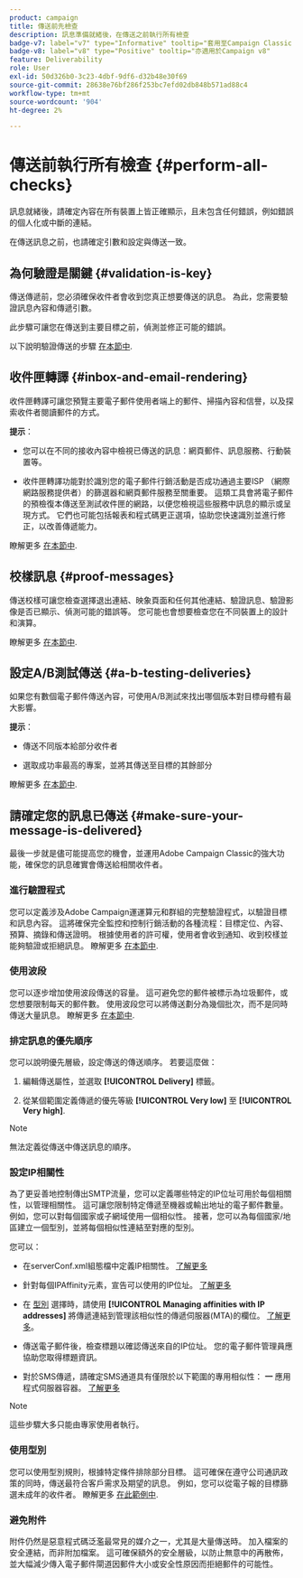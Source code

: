 ```yaml
---
product: campaign
title: 傳送前先檢查
description: 訊息準備就緒後，在傳送之前執行所有檢查
badge-v7: label="v7" type="Informative" tooltip="套用至Campaign Classic v7"
badge-v8: label="v8" type="Positive" tooltip="亦適用於Campaign v8"
feature: Deliverability
role: User
exl-id: 50d326b0-3c23-4dbf-9df6-d32b48e30f69
source-git-commit: 28638e76bf286f253bc7efd02db848b571ad88c4
workflow-type: tm+mt
source-wordcount: '904'
ht-degree: 2%

---
```


# 傳送前執行所有檢查 {#perform-all-checks}

訊息就緒後，請確定內容在所有裝置上皆正確顯示，且未包含任何錯誤，例如錯誤的個人化或中斷的連結。

在傳送訊息之前，也請確定引數和設定與傳送一致。

## 為何驗證是關鍵 {#validation-is-key}

傳送傳遞前，您必須確保收件者會收到您真正想要傳送的訊息。 為此，您需要驗證訊息內容和傳遞引數。

此步驟可讓您在傳送到主要目標之前，偵測並修正可能的錯誤。

以下說明驗證傳送的步驟 [在本節中](steps-validating-the-delivery.md).

## 收件匣轉譯 {#inbox-and-email-rendering}

收件匣轉譯可讓您預覽主要電子郵件使用者端上的郵件、掃描內容和信譽，以及探索收件者閱讀郵件的方式。

**提示**：

* 您可以在不同的接收內容中檢視已傳送的訊息：網頁郵件、訊息服務、行動裝置等。

* 收件匣轉譯功能對於識別您的電子郵件行銷活動是否成功通過主要ISP （網際網路服務提供者）的篩選器和網頁郵件服務至關重要。 這類工具會將電子郵件的預檢復本傳送至測試收件匣的網路，以便您檢視這些服務中訊息的顯示或呈現方式。 它們也可能包括報表和程式碼更正選項，協助您快速識別並進行修正，以改善傳遞能力。

瞭解更多 [在本節中](inbox-rendering.md).

## 校樣訊息 {#proof-messages}

傳送校樣可讓您檢查選擇退出連結、映象頁面和任何其他連結、驗證訊息、驗證影像是否已顯示、偵測可能的錯誤等。 您可能也會想要檢查您在不同裝置上的設計和演算。

瞭解更多 [在本節中](steps-validating-the-delivery.md#sending-a-proof).

## 設定A/B測試傳送 {#a-b-testing-deliveries}

如果您有數個電子郵件傳送內容，可使用A/B測試來找出哪個版本對目標母體有最大影響。

**提示**：

* 傳送不同版本給部分收件者

* 選取成功率最高的專案，並將其傳送至目標的其餘部分

瞭解更多 [在本節中](get-started-a-b-testing.md).

## 請確定您的訊息已傳送 {#make-sure-your-message-is-delivered}

最後一步就是儘可能提高您的機會，並運用Adobe Campaign Classic的強大功能，確保您的訊息確實會傳送給相關收件者。

### 進行驗證程式

您可以定義涉及Adobe Campaign運運算元和群組的完整驗證程式，以驗證目標和訊息內容。 這將確保完全監控和控制行銷活動的各種流程：目標定位、內容、預算、摘錄和傳送證明。 根據使用者的許可權，使用者會收到通知、收到校樣並能夠驗證或拒絕訊息。 瞭解更多 [在本節中](../../campaign/using/marketing-campaign-approval.md).

### 使用波段

您可以逐步增加使用波段傳送的容量。 這可避免您的郵件被標示為垃圾郵件，或您想要限制每天的郵件數。 使用波段您可以將傳送劃分為幾個批次，而不是同時傳送大量訊息。 瞭解更多 [在本節中](steps-sending-the-delivery.md#sending-using-multiple-waves).

### 排定訊息的優先順序

您可以說明優先層級，設定傳送的傳送順序。 若要這麼做：

1. 編輯傳送屬性，並選取 **[!UICONTROL Delivery]** 標籤。

1. 從某個範圍定義傳遞的優先等級 **[!UICONTROL Very low]** 至 **[!UICONTROL Very high]**.

>[!NOTE]
>
>無法定義從傳送中傳送訊息的順序。

### 設定IP相關性

為了更妥善地控制傳出SMTP流量，您可以定義哪些特定的IP位址可用於每個相關性，以管理相關性。 這可讓您限制特定傳遞至機器或輸出地址的電子郵件數量。 例如，您可以對每個國家或子網域使用一個相似性。 接著，您可以為每個國家/地區建立一個型別，並將每個相似性連結至對應的型別。

您可以：

* 在serverConf.xml組態檔中定義IP相關性。 [了解更多](../../installation/using/configuring-campaign-server.md#managing-outbound-smtp-traffic-with-affinities)

* 針對每個IPAffinity元素，宣告可以使用的IP位址。 [了解更多](../../installation/using/email-deliverability.md#list-of-ip-addresses-to-use)

* 在 [型別](../../campaign-opt/using/about-campaign-typologies.md) 選擇時，請使用 **[!UICONTROL Managing affinities with IP addresses]** 將傳遞連結到管理該相似性的傳遞伺服器(MTA)的欄位。 [了解更多](../../campaign-opt/using/applying-rules.md#control-outgoing-smtp-traffic)。

* 傳送電子郵件後，檢查標題以確認傳送來自的IP位址。 您的電子郵件管理員應協助您取得標題資訊。

* 對於SMS傳遞，請確定SMS通道具有僅限於以下範圍的專用相似性： **一** 應用程式伺服器容器。 [了解更多](../../installation/using/configure-delivery-settings.md#managing-outbound-smtp-traffic-with-affinities)

>[!NOTE]
>
>這些步驟大多只能由專家使用者執行。

### 使用型別

您可以使用型別規則，根據特定條件排除部分目標。 這可確保在遵守公司通訊政策的同時，傳送最符合客戶需求及期望的訊息。 例如，您可以從電子報的目標篩選未成年的收件者。 瞭解更多 [在此範例中](../../campaign-opt/using/filtering-rules.md).

### 避免附件

附件仍然是惡意程式碼泛濫最常見的媒介之一，尤其是大量傳送時。 加入檔案的安全連結，而非附加檔案。 這可確保額外的安全層級，以防止無意中的再散佈，並大幅減少傳入電子郵件閘道因郵件大小或安全性原因而拒絕郵件的可能性。
